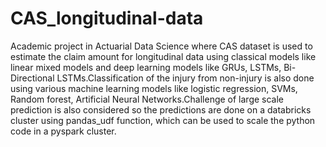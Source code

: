 # CAS_longitudinal-data
Academic project in Actuarial Data Science where CAS dataset is used to estimate the claim amount for longitudinal data using classical models like linear mixed models and deep learning models like GRUs, LSTMs, Bi-Directional LSTMs.Classification of the injury from non-injury is also done using various machine learning models like logistic regression, SVMs, Random forest, Artificial Neural Networks.Challenge of large scale prediction is also considered so the predictions are done on a databricks cluster using pandas_udf function, which can be used to scale the python code in a pyspark cluster.
